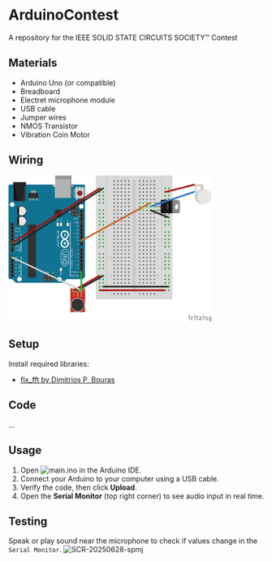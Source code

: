 # ArduinoContest
A repository for the IEEE SOLID STATE CIRCUITS SOCIETY™ Contest

## Materials
- Arduino Uno (or compatible)
- Breadboard
- Electret microphone module
- USB cable
- Jumper wires
- NMOS Transistor
- Vibration Coin Motor

## Wiring
<img src="wiring_diagram.jpg" alt="Wiring Diagram" width="400"/>

## Setup
Install required libraries:
- [fix_fft by Dimitrios P. Bouras](https://docs.arduino.cc/libraries/fix_fft/#Releases)

## Code 
...

## Usage 
1. Open ![main.ino](main.ino) in the Arduino IDE.
2. Connect your Arduino to your computer using a USB cable.
3. Verify the code, then click **Upload**.
4. Open the **Serial Monitor** (top right corner) to see audio input in real time.

## Testing
Speak or play sound near the microphone to check if values change in the `Serial Monitor`.
<img width="400" alt="SCR-20250628-spmj" src="https://github.com/user-attachments/assets/5b9714d4-04e3-480a-a8a4-749c56c4627b" />
